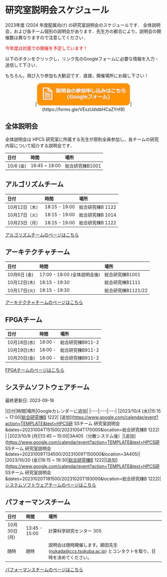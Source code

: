 研究室説明会スケジュール
========================

2023年度 (2024 年度配属向け) の研究室説明会のスケジュールです．
全体説明会，および各チーム個別の説明会があります．先生方の都合により，説明会の開催数は異なりますので注意してください．

<font color="red">今年度は対面での開催を予定しています！</font>

以下のボタンをクリックし，リンク先のGoogleフォームに必要な情報を入力・送信して下さい．

もちろん，飛び入り参加も大歓迎です．直接，開催場所にお越し下さい！
  
<center>[<img src="./banner_form.png" width=300 style="border:none;"></img>](https://forms.gle/VEszUdstbHCaZYnf8)</center>

全体説明会
----------
全体説明会は HPCS 研究室に所属する先生が原則全員参加し，各チームの研究内容について紹介する説明会です．

|日付|時間|場所|
|:---|:---|:---|
|10/6 (金)|16:45 ~ 18:00|総合研究棟B1001|


アルゴリズムチーム
------------------

|日付|時間|場所|
|:---|:---|:---|
|10月12日（木）|18:15 - 19:00|総合研究棟B 1122|
|10月17日（火）|18:15 - 19:00|総合研究棟B 1014|
|10月23日（月）|18:15 - 19:00|総合研究棟B 1122|
[アルゴリズムチームのページはこちら](ateam.md)

アーキテクチャチーム
------------------

|日付|時間|場所|
|:---|:---|:---|
|10月6日 (金) | 17:00 - 18:00 (全体説明会後) | 総合研究棟B1001|
|10月12日(木) | 18:15 - 19:30 | 総合研究棟B1111|
|10月17日(火) | 18:15 - 19:30 | 総合研究棟B1121/22|
[アーキテクチャチームのページはこちら](arcteam.md)

FPGAチーム
----------

|日付|時間|場所|
|:---|:---|:---|
|10月18日(水) |18:00 - |総合研究棟B911-2|
|10月19日(木) |18:00 - |総合研究棟B911-2|
|10月20日(金) |18:00 - |総合研究棟B911-2|

[FPGAチームのページはこちら](fpgateam.md)

システムソフトウェアチーム
------------------
最終更新日: 2023-09-16

|日付|時間|場所|Googleカレンダーに追加|
|:---|:---|:---|
|2023/10/4  (水)|15:15 ~ 17:00|[総合研究棟B](https://maps.app.goo.gl/GaJnYy9oRdrNFZVm8) 1222| [追加](https://www.google.com/calendar/event?action=TEMPLATE&text=HPCS研 SSチーム 研究室説明会&dates=20231004T151500/20231004T170000&location=総合研究棟B 1222) |
|2023/10/9 (月)|13:45 ~ 15:00|3A405（分散システム後）|[追加](https://www.google.com/calendar/event?action=TEMPLATE&text=HPCS研 SSチーム 研究室説明会&dates=20231009T134500/20231009T150000&location=3A405)|
|2023/10/20 (金)|18:15 ~ 19:30|[総合研究棟B](https://maps.app.goo.gl/GaJnYy9oRdrNFZVm8) 1222|[追加](https://www.google.com/calendar/event?action=TEMPLATE&text=HPCS研 SSチーム 研究室説明会&dates=20231020T181500/20231020T193000&location=総合研究棟B 1222)|
[システムソフトウェアチームのページはこちら](ssteam.md)

パフォーマンスチーム
------------------

|日付|時間|場所|
|:---|:---|:---|
|10月30日(月) |13:45 - 15:00 |計算科学研究センター 305|
|随時|随時|説明会は随時開催します。額田先生 (nukada@ccs.tsukuba.ac.jp) とコンタクトを取り、日時を決めてください。|
[パフォーマンスチームのページはこちら](perfteam.md)

